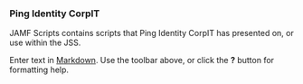 ### Ping Identity CorpIT

JAMF Scripts contains scripts that Ping Identity CorpIT has presented on, or use within the JSS.

Enter text in [Markdown](http://daringfireball.net/projects/markdown/). Use the toolbar above, or click the **?** button for formatting help.

